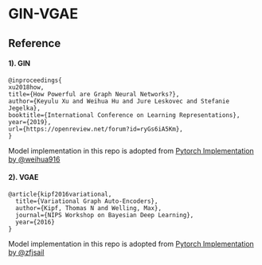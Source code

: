 # GIN-VGAE

## Reference
#### 1). GIN
```
@inproceedings{
xu2018how,
title={How Powerful are Graph Neural Networks?},
author={Keyulu Xu and Weihua Hu and Jure Leskovec and Stefanie Jegelka},
booktitle={International Conference on Learning Representations},
year={2019},
url={https://openreview.net/forum?id=ryGs6iA5Km},
}
```
Model implementation in this repo is adopted from [Pytorch Implementation by @weihua916
](https://github.com/weihua916/powerful-gnns)

#### 2). VGAE
```
@article{kipf2016variational,
  title={Variational Graph Auto-Encoders},
  author={Kipf, Thomas N and Welling, Max},
  journal={NIPS Workshop on Bayesian Deep Learning},
  year={2016}
}
```
Model implementation in this repo is adopted from [Pytorch Implementation by @zfjsail](https://github.com/zfjsail/gae-pytorch/)